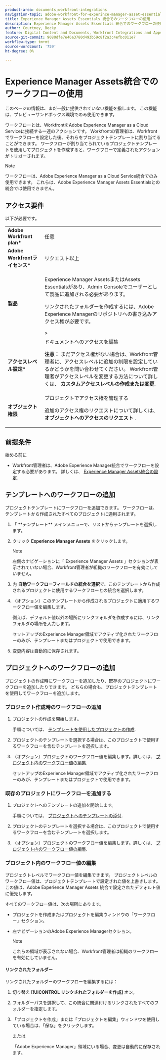 ```yaml
---
product-area: documents;workfront-integrations
navigation-topic: adobe-workfront-for-experince-manager-asset-essentials
title: Experience Manager Assets Essentials 統合でのワークフローの使用
description: Experience Manager Assets Essentials 統合でのワークフローの使用
author: Courtney, Becky
feature: Digital Content and Documents, Workfront Integrations and Apps
source-git-commit: 9080dfe7e46a3780d493b59c8f2a3c4efbc011e7
workflow-type: tm+mt
source-wordcount: '759'
ht-degree: 0%

---
```


# Experience Manager Assets統合でのワークフローの使用

<span class="preview">このページの情報は、まだ一般に提供されていない機能を指します。 この機能は、プレビューサンドボックス環境でのみ使用できます。</span>

ワークフローとは、WorkfrontをAdobe Experience Manager as a Cloud Serviceに接続する一連のアクションです。 Workfrontの管理者は、Workfrontでワークフローを設定した後、それらをプロジェクトテンプレートに割り当てることができます。 ワークフローが割り当てられているプロジェクトテンプレートを使用してプロジェクトを作成すると、ワークフローで定義されたアクションがトリガーされます。

>[!NOTE]
>
>ワークフローは、Adobe Experience Manager as a Cloud Service統合でのみ使用できます。 これらは、Adobe Experience Manager Assets Essentialsとの統合では使用できません。


## アクセス要件

以下が必要です。

<table>
  <tr>
   <td><strong>Adobe Workfront plan*</strong>
   </td>
   <td>任意
   </td>
  </tr>
  <tr>
   <td><strong>Adobe Workfrontライセンス*</strong>
   </td>
   <td>リクエスト以上
   </td>
  </tr>
  <tr>
   <td><strong>製品</strong>
   </td>
   <td><p>Experience Manager AssetsまたはAssets Essentialsがあり、Admin Consoleでユーザーとして製品に追加される必要があります。</p><p>リンクされたフォルダーを作成するには、Adobe Experience Managerのリポジトリへの書き込みアクセス権が必要です。</p>&gt;
   </td>
  </tr>
  <tr>
   <td><strong>アクセスレベル設定*</strong>
   </td>
   <td>ドキュメントへのアクセスを編集
<p>
<strong>注意： </strong>まだアクセス権がない場合は、Workfront管理者に、アクセスレベルに追加の制限を設定しているかどうかを問い合わせてください。 Workfront管理者がアクセスレベルを変更する方法について詳しくは、 <strong>カスタムアクセスレベルの作成または変更</strong>.
   </td>
  </tr>
  <tr>
   <td><strong>オブジェクト権限</strong>
   </td>
   <td>プロジェクトでアクセス権を管理する 
<p>
追加のアクセス権のリクエストについて詳しくは、 <strong>オブジェクトへのアクセスのリクエスト </strong>.
   </td>
  </tr>
</table>

## 前提条件

始める前に

* Workfront管理者は、Adobe Experience Manager統合でワークフローを設定する必要があります。 詳しくは、 [Experience Manager Assets統合の設定](../../administration-and-setup/configure-integrations/configure-aacs-integration.md#set-up-workflows-optional).

## テンプレートへのワークフローの追加

プロジェクトテンプレートにワークフローを追加できます。 ワークフローは、テンプレートから作成されたすべてのプロジェクトに適用されます。

1. <!-- main menu snippet??--> 「 **テンプレート** メインメニューで、リストからテンプレートを選択します。
1. クリック **Experience Manager Assets** をクリックします。

   >[!NOTE]
   >
   >左側のナビゲーションに「 Experience Manager Assets 」セクションが表示されていない場合、Workfront管理者が組織のワークフローを有効にしていません。 <!--Is this right?-->

1. 内 **自動ワークフローフィールドの統合を選択**&#x200B;で、このテンプレートから作成されるプロジェクトに使用するワークフローとの統合を選択します。
1. （オプション）このテンプレートから作成されるプロジェクトに適用するワークフロー値を編集します。

   例えば、デフォルト値以外の場所にリンクフォルダを作成するには、リンクフォルダの場所を入力します。

   セットアップのExperience Manager領域でアクティブ化されたワークフローのみが、テンプレートまたはプロジェクトで使用できます。

1. 変更内容は自動的に保存されます。 <!-- do they though??-->

## プロジェクトへのワークフローの追加

プロジェクトの作成時にワークフローを追加したり、既存のプロジェクトにワークフローを追加したりできます。 どちらの場合も、プロジェクトテンプレートを使用してワークフローを追加します。

### プロジェクト作成時のワークフローの追加

1. プロジェクトの作成を開始します。

   手順については、 [テンプレートを使用したプロジェクトの作成](/help/quicksilver/manage-work/projects/create-projects/create-project-from-template.md).

1. プロジェクトのテンプレートを選択する場合は、このプロジェクトで使用するワークフローを含むテンプレートを選択します。
1. （オプション）プロジェクトのワークフロー値を編集します。詳しくは、 [プロジェクト内のワークフロー値の編集](#edit-workflow-values-in-a-project).

   セットアップのExperience Manager領域でアクティブ化されたワークフローのみが、テンプレートまたはプロジェクトで使用できます。


### 既存のプロジェクトにワークフローを追加する

1. プロジェクトへのテンプレートの追加を開始します。

   手順については、 [プロジェクトへのテンプレートの添付](/help/quicksilver/manage-work/projects/create-and-manage-templates/attach-template-to-project.md).

1. プロジェクトのテンプレートを選択する場合は、このプロジェクトで使用するワークフローを含むテンプレートを選択します。
1. （オプション）プロジェクトのワークフロー値を編集します。詳しくは、 [プロジェクト内のワークフロー値の編集](#edit-workflow-values-in-a-project).

### プロジェクト内のワークフロー値の編集

プロジェクトレベルでワークフロー値を編集できます。 プロジェクトレベルのワークフロー値は、プロジェクトテンプレートで設定された値を上書きします。この値は、Adobe Experience Manager Assets 統合で設定されたデフォルト値に優先します。

すべてのワークフロー値は、次の場所にあります。

* プロジェクトを作成またはプロジェクトを編集ウィンドウの「ワークフロー」セクション。
* 左ナビゲーションのAdobe Experience Managerセクション。


   >[!NOTE]
   >
   >これらの領域が表示されない場合、Workfront管理者は組織のワークフローを有効にしていません。

#### リンクされたフォルダー

リンクされたフォルダーのワークフローを編集するには：

1. 切り替え **[!UICONTROL リンクされたフォルダーを作成]** オン。
1. フォルダーパスを選択して、この統合に関連付けるリンクされたすべてのフォルダーを指定します。
1. 「プロジェクトを作成」または「プロジェクトを編集」ウィンドウを使用している場合は、「保存」をクリックします。

   または

   「Adobe Experience Manager」領域にいる場合、変更は自動的に保存されます。 <!--Do they though?-->

